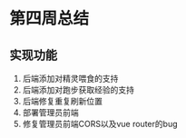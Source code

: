 # 第四周总结
## 实现功能
1. 后端添加对精灵喂食的支持
2. 后端添加对跑步获取经验的支持
3. 后端修复重复刷新位置
4. 部署管理员前端
5. 修复管理员前端CORS以及vue router的bug

